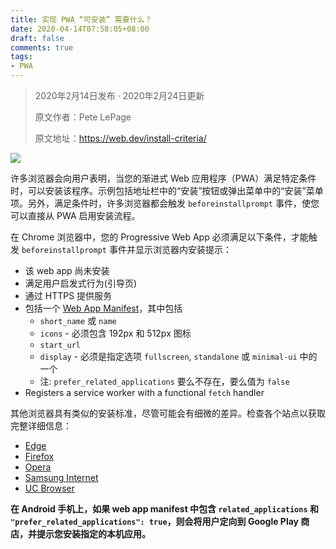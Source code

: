 ```yaml
---
title: 实现 PWA “可安装” 需要什么？
date: 2020-04-14T07:58:05+08:00
draft: false
comments: true
tags: 
- PWA
---
```


> 2020年2月14日发布 · 2020年2月24日更新
>
> 原文作者：Pete LePage
> 
> 原文地址：https://web.dev/install-criteria/

![](http://oss.xiayuguo.com/blog/202004/pwa.svg)

许多浏览器会向用户表明，当您的渐进式 Web 应用程序（PWA）满足特定条件时，可以安装该程序。示例包括地址栏中的“安装”按钮或弹出菜单中的“安装”菜单项。另外，满足条件时，许多浏览器都会触发 `beforeinstallprompt` 事件，使您可以直接从 PWA 启用安装流程。

在 Chrome 浏览器中，您的 Progressive Web App 必须满足以下条件，才能触发 `beforeinstallprompt` 事件并显示浏览器内安装提示：

- 该 web app 尚未安装
- 满足用户启发式行为(引导页)
- 通过 HTTPS 提供服务
- 包括一个 [Web App Manifest](https://web.dev/add-manifest/ "Web App Manifest")，其中包括
    - `short_name` 或 `name`
    - `icons` - 必须包含 192px 和 512px 图标
    - `start_url`
    - `display` - 必须是指定选项 `fullscreen`, `standalone` 或 `minimal-ui` 中的一个
    - 注: `prefer_related_applications` 要么不存在，要么值为 `false`
- Registers a service worker with a functional `fetch` handler

其他浏览器具有类似的安装标准，尽管可能会有细微的差异。检查各个站点以获取完整详细信息：
- [Edge](https://docs.microsoft.com/en-us/microsoft-edge/progressive-web-apps#requirements "Edge")
- [Firefox](https://developer.mozilla.org/en-US/Apps/Progressive/Add_to_home_screen#How_do_you_make_an_app_A2HS-ready "Firefox")
- [Opera](https://dev.opera.com/articles/installable-web-apps/ "Opera")
- [Samsung Internet](https://hub.samsunginter.net/docs/ambient-badging/ "Samsung Internet")
- [UC Browser](https://plus.ucweb.com/docs/pwa/docs-en/zvrh56 "UC Browser")

**在 Android 手机上，如果 web app manifest 中包含 `related_applications` 和 `"prefer_related_applications": true`，则会将用户定向到 Google Play 商店，并提示您安装指定的本机应用。**

